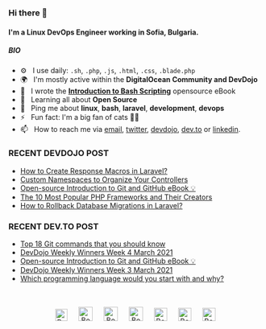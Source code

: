 ### Hi there 👋

#### I'm a Linux DevOps Engineer working in Sofia, Bulgaria.

##### BIO

- ⚙️&nbsp;&nbsp; I use daily: `.sh`, `.php`, `.js`, `.html`, `.css`, `.blade.php`
- 🌍&nbsp;&nbsp; I'm mostly active within the **DigitalOcean Community and DevDojo**
- 📘&nbsp;&nbsp; I wrote the **[Introduction to Bash Scripting](https://github.com/bobbyiliev/introduction-to-bash-scripting)** opensource eBook
- 🌱&nbsp;&nbsp; Learning all about **Open Source**
- 💬&nbsp;&nbsp; Ping me about **linux**, **bash**, **laravel**, **development**, **devops**
- ⚡️&nbsp;&nbsp; Fun fact: I'm a big fan of cats 🐱‍💻
- 📫&nbsp;&nbsp; How to reach me via [email], [twitter], [devdojo], [dev.to] or [linkedin].

### RECENT DEVDOJO POST

<!-- DEVDOJO:START -->
- [How to Create Response Macros in Laravel?](https://devdojo.com/bobbyiliev/how-to-create-response-macros-in-laravel)
- [Custom Namespaces to Organize Your Controllers](https://devdojo.com/bobbyiliev/custom-namespaces-to-organize-your-controllers)
- [Open-source Introduction to Git and GitHub eBook 💡](https://devdojo.com/bobbyiliev/open-source-introduction-to-git-and-github-ebook)
- [The 10 Most Popular PHP Frameworks and Their Creators](https://devdojo.com/bobbyiliev/the-10-most-popular-php-frameworks-and-their-creators)
- [How to Rollback Database Migrations in Laravel?](https://devdojo.com/bobbyiliev/how-to-rollback-database-migrations-in-laravel)
<!-- DEVDOJO:END -->

### RECENT DEV.TO POST
<!-- BLOG-POST-LIST:START -->
- [Top 18 Git commands that you should know](https://dev.to/bobbyiliev/top-18-git-commands-that-you-should-know-2kf7)
- [DevDojo Weekly Winners Week 4 March 2021](https://dev.to/bobbyiliev/devdojo-weekly-winners-week-4-march-2021-14mc)
- [Open-source Introduction to Git and GitHub eBook 💡](https://dev.to/bobbyiliev/open-source-introduction-to-git-and-github-ebook-h22)
- [DevDojo Weekly Winners Week 3 March 2021](https://dev.to/bobbyiliev/devdojo-weekly-winners-week-3-march-2021-1fln)
- [Which programming language would you start with and why?](https://dev.to/bobbyiliev/which-programming-language-would-you-start-with-and-why-1l7i)
<!-- BLOG-POST-LIST:END -->


<p align="center">
<br><br>
<a href="https://dev.to/bobbyiliev"> 
<img src="https://d2fltix0v2e0sb.cloudfront.net/dev-badge.svg" alt="Bobby Iliev dev to profile" width="24px"/></a>
&emsp;
<a href= "https://instagram.com/bobby.iliev">
<img src="https://img.icons8.com/ios-glyphs/256/000000/instagram-new.svg" alt="Bobby Iliev instagram profile" width="28px"/></a>
&emsp;
<a href="https://www.paypal.com/paypalme/bobbyiliev">
<img src="https://img.icons8.com/ios-glyphs/256/000000/paypal.png" alt="Bobby Iliev pay pal me profile" width="28px"/></a> 
&emsp;
<a href="https://bobbyiliev.com">
<img src="https://img.icons8.com/material/256/000000/globe--v1.png" alt="Bobby Iliev personal website" width="28px"/></a>
&emsp;
<a href="https://linkedin.com/in/bobby-iliev">
<img src="https://img.icons8.com/ios-filled/256/000000/linkedin.svg" alt="Bobby Iliev linked in profile" width="26px"/></a>
&emsp;
<a href="https://twitter.com/bobbyiliev_">
<img src="https://img.icons8.com/ios-filled/256/000000/twitter.svg" alt="Bobby Iliev twitter profile" width="26px"/></a>
&emsp;
<a href="https://youtube.com/channel/UCQWmdHTeAO0UvaNqve9udRw/">
<img src="https://img.icons8.com/ios-filled/256/000000/youtube.svg" alt="Bobby Iliev YouTube profile" width="26px"/></a>
</p>

[email]: mailto:bobby@bobbyiliev.com
[twitter]: https://twitter.com/bobbyiliev_
[devdojo]: https://devdojo.com/bobbyiliev
[dev.to]: https://dev.to/bobbyiliev
[linkedin]: https://www.linkedin.com/in/bobby-iliev
[youtube]: https://youtube.com/channel/UCQWmdHTeAO0UvaNqve9udRw/
